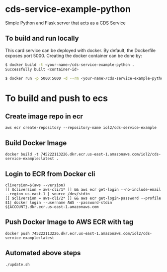 # cds-service-example-python

Simple Python and Flask server that acts as a CDS Service

## To build and run locally
This card service can be deployed with docker. By default, the Dockerfile exposes port 5000. Creating the docker container can be done by:

```bash
$ docker build -t <your-name>/cds-service-example-python .
Successfully built <container-id>

$ docker run -p 5000:5000 -d --rm <your-name>/cds-service-example-python
```

# To build and push to ecs

## Create image repo in ecr 
```
aws ecr create-repository --repository-name iol2/cds-service-example 
````

## Build Docker Image

```
docker build -t 745222113226.dkr.ecr.us-east-1.amazonaws.com/iol2/cds-service-example:latest .
```


## Login to ECR from Docker cli

```
cliversion=$(aws --version)
[[ $cliversion = aws-cli/1* ]] && aws ecr get-login --no-include-email --region us-east-1 | source /dev/stdin
[[ $cliversion = aws-cli/2* ]] && aws ecr get-login-password --profile $1| docker login --username AWS --password-stdin  ${ACCOUNT}.dkr.ecr.us-east-1.amazonaws.com
```

## Push Docker Image to AWS ECR with tag
```
docker push 745222113226.dkr.ecr.us-east-1.amazonaws.com/iol2/cds-service-example:latest
```

## Automated above steps 

```
./update.sh

```
